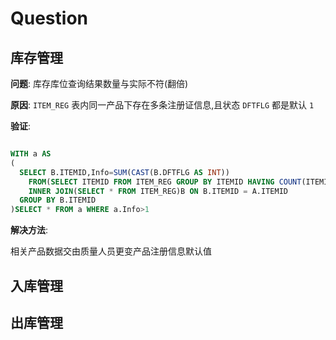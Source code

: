# Question

## 库存管理

**问题**: 库存库位查询结果数量与实际不符(翻倍)  

**原因**: `ITEM_REG` 表内同一产品下存在多条注册证信息,且状态 `DFTFLG` 都是默认 `1`

**验证**:

```sql

WITH a AS
(
  SELECT B.ITEMID,Info=SUM(CAST(B.DFTFLG AS INT))
    FROM(SELECT ITEMID FROM ITEM_REG GROUP BY ITEMID HAVING COUNT(ITEMID)>1)A
    INNER JOIN(SELECT * FROM ITEM_REG)B ON B.ITEMID = A.ITEMID
  GROUP BY B.ITEMID
)SELECT * FROM a WHERE a.Info>1

```

**解决方法**:

相关产品数据交由质量人员更变产品注册信息默认值

## 入库管理

## 出库管理
